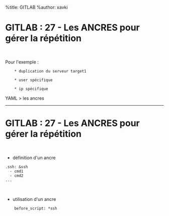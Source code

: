 %title: GITLAB
%author: xavki


# GITLAB : 27 - Les ANCRES pour gérer la répétition

<br>

Pour l'exemple :

		* duplication du serveur target1

		* user spécifique

		* ip spécifique

YAML > les ancres

----------------------------------------------------------------------

# GITLAB : 27 - Les ANCRES pour gérer la répétition

<br>

* définition d'un ancre

```
.ssh: &ssh
  - cmd1
  - cmd2
...
```

<br>

* utilisation d'un ancre

```
    before_script: *ssh
```


